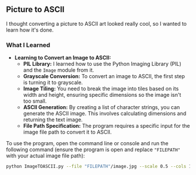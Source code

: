 ## Picture to ASCII

I thought converting a picture to ASCII art looked really cool, so I wanted to learn how it's done.

### What I Learned

- **Learning to Convert an Image to ASCII:** 
  - **PIL Library:** I learned how to use the Python Imaging Library (PIL) and the `Image` module from it.
  - **Grayscale Conversion:** To convert an image to ASCII, the first step is turning it to grayscale.
  - **Image Tiling:** You need to break the image into tiles based on its width and height, ensuring specific dimensions so the image isn't too small.
  - **ASCII Generation:** By creating a list of character strings, you can generate the ASCII image. This involves calculating dimensions and returning the text image.
  - **File Path Specification:** The program requires a specific input for the image file path to convert it to ASCII.

To use the program, open the command line or console and run the following command (ensure the program is open and replace `"FILEPATH"` with your actual image file path):

```bash
python ImageTOASCII.py --file "FILEPATH"/image.jpg --scale 0.5 --cols 100 --out ascii_art.txt --morelevels
```
